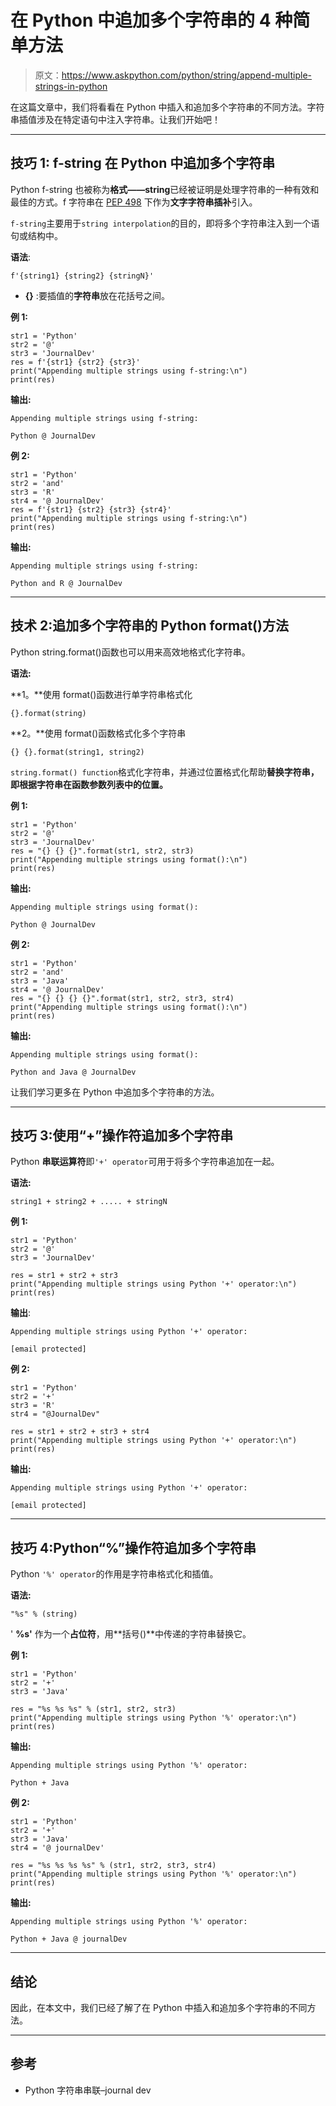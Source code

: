 # 在 Python 中追加多个字符串的 4 种简单方法

> 原文：<https://www.askpython.com/python/string/append-multiple-strings-in-python>

在这篇文章中，我们将看看在 Python 中插入和追加多个字符串的不同方法。字符串插值涉及在特定语句中注入字符串。让我们开始吧！

* * *

## 技巧 1: f-string 在 Python 中追加多个字符串

Python f-string 也被称为**格式——string**已经被证明是处理字符串的一种有效和最佳的方式。f 字符串在 [PEP 498](https://docs.python.org/3/whatsnew/3.6.html#whatsnew36-pep498) 下作为**文字字符串插补**引入。

`f-string`主要用于`string interpolation`的目的，即将多个字符串注入到一个语句或结构中。

**语法**:

```
f'{string1} {string2} {stringN}'

```

*   **{}** :要插值的**字符串**放在花括号之间。

**例 1:**

```
str1 = 'Python'
str2 = '@'
str3 = 'JournalDev'
res = f'{str1} {str2} {str3}'
print("Appending multiple strings using f-string:\n")
print(res)

```

**输出:**

```
Appending multiple strings using f-string:

Python @ JournalDev

```

**例 2:**

```
str1 = 'Python'
str2 = 'and'
str3 = 'R'
str4 = '@ JournalDev'
res = f'{str1} {str2} {str3} {str4}'
print("Appending multiple strings using f-string:\n")
print(res)      

```

**输出:**

```
Appending multiple strings using f-string:

Python and R @ JournalDev

```

* * *

## 技术 2:追加多个字符串的 Python format()方法

Python string.format()函数也可以用来高效地格式化字符串。

**语法:**

**1。**使用 format()函数进行单字符串格式化

```
{}.format(string)

```

**2。**使用 format()函数格式化多个字符串

```
{} {}.format(string1, string2)

```

`string.format() function`格式化字符串，并通过位置格式化帮助**替换字符串，即根据字符串在函数参数列表中的位置。**

**例 1:**

```
str1 = 'Python'
str2 = '@'
str3 = 'JournalDev'
res = "{} {} {}".format(str1, str2, str3)
print("Appending multiple strings using format():\n")
print(res)      

```

**输出:**

```
Appending multiple strings using format():

Python @ JournalDev

```

**例 2:**

```
str1 = 'Python'
str2 = 'and'
str3 = 'Java'
str4 = '@ JournalDev'
res = "{} {} {} {}".format(str1, str2, str3, str4)
print("Appending multiple strings using format():\n")
print(res)      

```

**输出:**

```
Appending multiple strings using format():

Python and Java @ JournalDev

```

让我们学习更多在 Python 中追加多个字符串的方法。

* * *

## 技巧 3:使用“+”操作符追加多个字符串

Python **串联运算符**即`'+' operator`可用于将多个字符串追加在一起。

**语法:**

```
string1 + string2 + ..... + stringN

```

**例 1:**

```
str1 = 'Python'
str2 = '@'
str3 = 'JournalDev'

res = str1 + str2 + str3
print("Appending multiple strings using Python '+' operator:\n")
print(res)      

```

**输出**:

```
Appending multiple strings using Python '+' operator:

[email protected]

```

**例 2:**

```
str1 = 'Python'
str2 = '+'
str3 = 'R'
str4 = "@JournalDev"

res = str1 + str2 + str3 + str4
print("Appending multiple strings using Python '+' operator:\n")
print(res)      

```

**输出:**

```
Appending multiple strings using Python '+' operator:

[email protected]

```

* * *

## 技巧 4:Python“%”操作符追加多个字符串

Python `'%' operator`的作用是字符串格式化和插值。

**语法:**

```
"%s" % (string)

```

' **%s'** 作为一个**占位符**，用**括号()**中传递的字符串替换它。

**例 1:**

```
str1 = 'Python'
str2 = '+'
str3 = 'Java'

res = "%s %s %s" % (str1, str2, str3)
print("Appending multiple strings using Python '%' operator:\n")
print(res)      

```

**输出:**

```
Appending multiple strings using Python '%' operator:

Python + Java

```

**例 2:**

```
str1 = 'Python'
str2 = '+'
str3 = 'Java'
str4 = '@ journalDev'

res = "%s %s %s %s" % (str1, str2, str3, str4)
print("Appending multiple strings using Python '%' operator:\n")
print(res)

```

**输出:**

```
Appending multiple strings using Python '%' operator:

Python + Java @ journalDev

```

* * *

## 结论

因此，在本文中，我们已经了解了在 Python 中插入和追加多个字符串的不同方法。

* * *

## 参考

*   Python 字符串串联–journal dev
